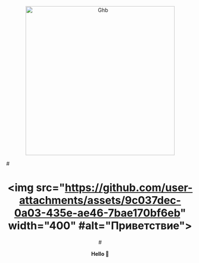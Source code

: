 
<div align="center">
    <img src="https://github.com/user-attachments/assets/8a187499-d796-4ff4-9e8d-2c79e23875bb" width="400" alt="Ghb">
</div>











#<div align="center">
#   <img src="https://github.com/user-attachments/assets/9c037dec-0a03-435e-ae46-7bae170bf6eb" width="400" #alt="Приветствие">
#</div>
 

<p align="center">
   <b> Hello 👋 </b>
</p>  





<!--
**Nami-can/Nami-can** is a ✨ _special_ ✨ repository because its `README.md` (this file) appears on your GitHub profile.

Here are some ideas to get you started:

- 🔭 I’m currently working on ...
- 🌱 I’m currently learning ...
- 👯 I’m looking to collaborate on ...
- 🤔 I’m looking for help with ...
- 💬 Ask me about ...
- 📫 How to reach me: ...
- 😄 Pronouns: ...
- ⚡ Fun fact: ...
-->
